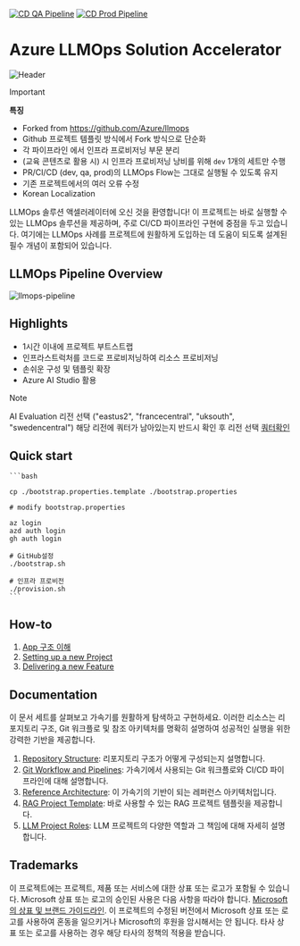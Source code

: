 [![CD QA Pipeline](https://github.com/HakjunMIN/llmops-content/actions/workflows/continuous_delivery_qa.yml/badge.svg)](https://github.com/HakjunMIN/llmops-content/actions/workflows/continuous_delivery_qa.yml) [![CD Prod Pipeline](https://github.com/HakjunMIN/llmops-content/actions/workflows/continuous_delivery_prod.yml/badge.svg)](https://github.com/HakjunMIN/llmops-content/actions/workflows/continuous_delivery_prod.yml)

# Azure LLMOps Solution Accelerator

![Header](media/llmopsheader.png)

> [!Important]
> **특징**
> * Forked from https://github.com/Azure/llmops
> * Github 프로젝트 템플릿 방식에서 Fork 방식으로 단순화
> * 각 파이프라인 에서 인프라 프로비저닝 부문 분리
> * (교육 콘텐츠로 활용 시) 시 인프라 프로비저닝 낭비를 위해 `dev` 1개의 세트만 수행
> * PR/CI/CD (dev, qa, prod)의 LLMOps Flow는 그대로 실행될 수 있도록 유지
> * 기존 프로젝트에서의 여러 오류 수정
> * Korean Localization

LLMOps 솔루션 액셀러레이터에 오신 것을 환영합니다! 이 프로젝트는 바로 실행할 수 있는 LLMOps 솔루션을 제공하며, 주로 CI/CD 파이프라인 구현에 중점을 두고 있습니다. 여기에는 LLMOps 사례를 프로젝트에 원활하게 도입하는 데 도움이 되도록 설계된 필수 개념이 포함되어 있습니다.
 
## LLMOps Pipeline Overview

![llmops-pipeline](./media/git_workflow_pipelines.png)

## Highlights

- 1시간 이내에 프로젝트 부트스트랩
- 인프라스트럭처를 코드로 프로비저닝하여 리소스 프로비저닝
- 손쉬운 구성 및 템플릿 확장
- Azure AI Studio 활용

> [!Note]
> AI Evaluation 리전 선택 ("eastus2", "francecentral", "uksouth", "swedencentral")
> 해당 리전에 쿼터가 남아있는지 반드시 확인 후 리전 선택 [쿼터확인](documentation/check_your_quota.md)

## Quick start

    ```bash

    cp ./bootstrap.properties.template ./bootstrap.properties

    # modify bootstrap.properties

    az login
    azd auth login
    gh auth login

    # GitHub설정
    ./bootstrap.sh 

    # 인프라 프로비전
    ./provision.sh
    ```
## How-to

1. [App 구조 이해](documentation/app-local.md)
2. [Setting up a new Project](documentation/setup.md)
3. [Delivering a new Feature](documentation/delivering_new_feature.md)

## Documentation

이 문서 세트를 살펴보고 가속기를 원활하게 탐색하고 구현하세요. 이러한 리소스는 리포지토리 구조, Git 워크플로 및 참조 아키텍처를 명확히 설명하여 성공적인 실행을 위한 강력한 기반을 제공합니다.

1. [Repository Structure](documentation/repository_structure.md): 리포지토리 구조가 어떻게 구성되는지 설명합니다.
2. [Git Workflow and Pipelines](documentation/git_workflow.md): 가속기에서 사용되는 Git 워크플로와 CI/CD 파이프라인에 대해 설명합니다.
3. [Reference Architecture](documentation/reference_architecture.md): 이 가속기의 기반이 되는 레퍼런스 아키텍처입니다.
4. [RAG Project Template](https://github.com/azure/llmops-project-template): 바로 사용할 수 있는 RAG 프로젝트 템플릿을 제공합니다.
5. [LLM Project Roles](documentation/project_roles.md): LLM 프로젝트의 다양한 역할과 그 책임에 대해 자세히 설명합니다.

## Trademarks
이 프로젝트에는 프로젝트, 제품 또는 서비스에 대한 상표 또는 로고가 포함될 수 있습니다. Microsoft 상표 또는 로고의 승인된 사용은 다음 사항을 따라야 합니다. 
[Microsoft의 상표 및 브랜드 가이드라인](https://www.microsoft.com/en-us/legal/intellectualproperty/trademarks/usage/general).
이 프로젝트의 수정된 버전에서 Microsoft 상표 또는 로고를 사용하여 혼동을 일으키거나 Microsoft의 후원을 암시해서는 안 됩니다.
타사 상표 또는 로고를 사용하는 경우 해당 타사의 정책의 적용을 받습니다.